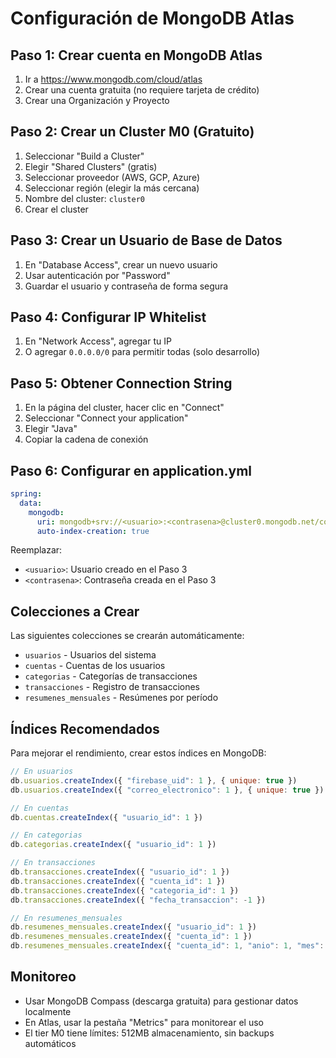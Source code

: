 # Configuración de MongoDB Atlas

## Paso 1: Crear cuenta en MongoDB Atlas

1. Ir a https://www.mongodb.com/cloud/atlas
2. Crear una cuenta gratuita (no requiere tarjeta de crédito)
3. Crear una Organización y Proyecto

## Paso 2: Crear un Cluster M0 (Gratuito)

1. Seleccionar "Build a Cluster"
2. Elegir "Shared Clusters" (gratis)
3. Seleccionar proveedor (AWS, GCP, Azure)
4. Seleccionar región (elegir la más cercana)
5. Nombre del cluster: `cluster0`
6. Crear el cluster

## Paso 3: Crear un Usuario de Base de Datos

1. En "Database Access", crear un nuevo usuario
2. Usar autenticación por "Password"
3. Guardar el usuario y contraseña de forma segura

## Paso 4: Configurar IP Whitelist

1. En "Network Access", agregar tu IP
2. O agregar `0.0.0.0/0` para permitir todas (solo desarrollo)

## Paso 5: Obtener Connection String

1. En la página del cluster, hacer clic en "Connect"
2. Seleccionar "Connect your application"
3. Elegir "Java"
4. Copiar la cadena de conexión

## Paso 6: Configurar en application.yml

```yaml
spring:
  data:
    mongodb:
      uri: mongodb+srv://<usuario>:<contrasena>@cluster0.mongodb.net/control-financiero?retryWrites=true&w=majority
      auto-index-creation: true
```

Reemplazar:
- `<usuario>`: Usuario creado en el Paso 3
- `<contrasena>`: Contraseña creada en el Paso 3

## Colecciones a Crear

Las siguientes colecciones se crearán automáticamente:

- `usuarios` - Usuarios del sistema
- `cuentas` - Cuentas de los usuarios
- `categorias` - Categorías de transacciones
- `transacciones` - Registro de transacciones
- `resumenes_mensuales` - Resúmenes por período

## Índices Recomendados

Para mejorar el rendimiento, crear estos índices en MongoDB:

```javascript
// En usuarios
db.usuarios.createIndex({ "firebase_uid": 1 }, { unique: true })
db.usuarios.createIndex({ "correo_electronico": 1 }, { unique: true })

// En cuentas
db.cuentas.createIndex({ "usuario_id": 1 })

// En categorias
db.categorias.createIndex({ "usuario_id": 1 })

// En transacciones
db.transacciones.createIndex({ "usuario_id": 1 })
db.transacciones.createIndex({ "cuenta_id": 1 })
db.transacciones.createIndex({ "categoria_id": 1 })
db.transacciones.createIndex({ "fecha_transaccion": -1 })

// En resumenes_mensuales
db.resumenes_mensuales.createIndex({ "usuario_id": 1 })
db.resumenes_mensuales.createIndex({ "cuenta_id": 1 })
db.resumenes_mensuales.createIndex({ "cuenta_id": 1, "anio": 1, "mes": 1 }, { unique: true })
```

## Monitoreo

- Usar MongoDB Compass (descarga gratuita) para gestionar datos localmente
- En Atlas, usar la pestaña "Metrics" para monitorear el uso
- El tier M0 tiene límites: 512MB almacenamiento, sin backups automáticos
